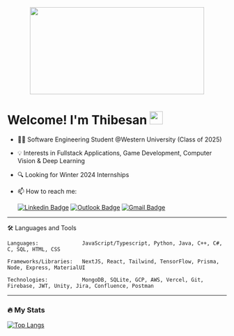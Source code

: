 <div id="header" align="center">
  <img src="https://media.giphy.com/media/3ornk57KwDXf81rjWM/giphy.gif" width="400" height="200"/>

  <h1 align="left">
    Welcome! I'm Thibesan
    <img src="https://media.giphy.com/media/hvRJCLFzcasrR4ia7z/giphy.gif" width="30px"/>
  </h1>
  <div align="left">
    
  - 👨‍🎓 Software Engineering Student @Western University (Class of 2025)
  
  - 💡 Interests in Fullstack Applications, Game Development, Computer Vision & Deep Learning
    
  - 🔍 Looking for Winter 2024 Internships
    
  - 📫 How to reach me: 
    
    [![Linkedin Badge](https://img.shields.io/badge/-Thibesan_Raveenderan-blue?style=flat&logo=Linkedin&logoColor=white)](https://www.linkedin.com/in/thibesanraveenderan/)
    [![Outlook Badge](https://img.shields.io/badge/-traveen2@uwo.ca-blue?style=flat&logo=microsoft-outlook&logoColor=white)](mailto:traveen2@uwo.ca)
    [![Gmail Badge](https://img.shields.io/badge/-thibesanraveenderan@gmail.com-red?style=flat&logo=Gmail&logoColor=white)](mailto:thibesanraveenderan@gmail.com)
    
---

 🛠️ Languages and Tools
    
    Languages:              JavaScript/Typescript, Python, Java, C++, C#, C, SQL, HTML, CSS
    
    Frameworks/Libraries:   NextJS, React, Tailwind, TensorFlow, Prisma, Node, Express, MaterialUI 
                            
    Technologies:           MongoDB, SQLite, GCP, AWS, Vercel, Git, Firebase, JWT, Unity, Jira, Confluence, Postman
    
---
    
### 🔥 My Stats
    
[![Top Langs](https://github-readme-stats.vercel.app/api/top-langs/?username=thibesan&layout=compact&theme=vision-friendly-dark&hide_border=true)](https://github.com/anuraghazra/github-readme-stats)

  </div>
</div>
